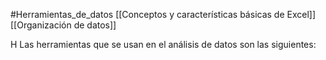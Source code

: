 #Herramientas_de_datos
[[Conceptos y características básicas de Excel]]
[[Organización de datos]]

H
Las herramientas que se usan en el análisis de datos son las siguientes:

